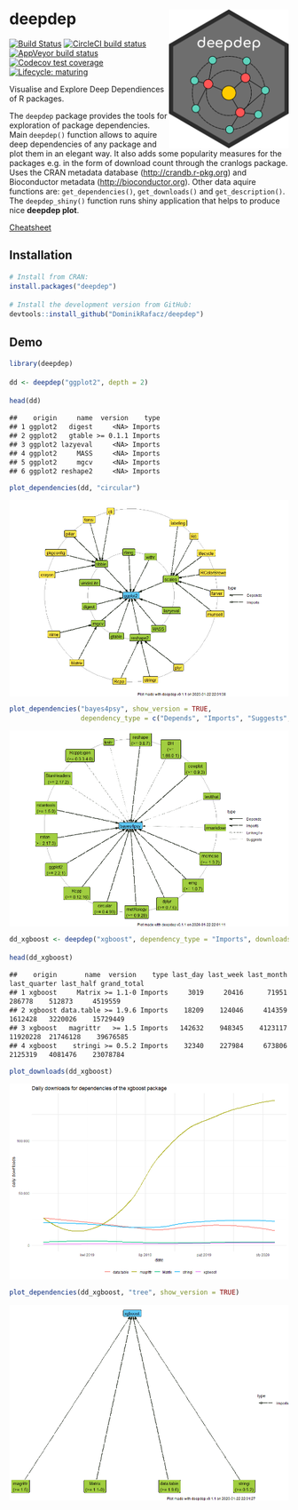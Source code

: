 
# deepdep <img src='images/logo.png' align="right" height="250" />

<!-- badges: start -->

[![Build
Status](https://travis-ci.org/DominikRafacz/deepdep.svg?branch=master)](https://travis-ci.org/DominikRafacz/deepdep)
[![CircleCI build
status](https://circleci.com/gh/DominikRafacz/deepdep.svg?style=svg)](https://circleci.com/gh/DominikRafacz/deepdep)
[![AppVeyor build
status](https://ci.appveyor.com/api/projects/status/github/DominikRafacz/deepdep?branch=master&svg=true)](https://ci.appveyor.com/project/DominikRafacz/deepdep)
[![Codecov test
coverage](https://codecov.io/gh/DominikRafacz/deepdep/branch/master/graph/badge.svg)](https://codecov.io/gh/DominikRafacz/deepdep?branch=master)
[![Lifecycle:
maturing](https://img.shields.io/badge/lifecycle-maturing-blue.svg)](https://www.tidyverse.org/lifecycle/#maturing)

<!-- badges: end -->

Visualise and Explore Deep Dependiences of R packages.

The `deepdep` package provides the tools for exploration of package
dependencies. Main `deepdep()` function allows to aquire deep
dependencies of any package and plot them in an elegant way. It also
adds some popularity measures for the packages e.g. in the form of
download count through the cranlogs package. Uses the CRAN metadata
database (<http://crandb.r-pkg.org>) and Bioconductor metadata
(<http://bioconductor.org>). Other data aquire functions are:
`get_dependencies()`, `get_downloads()` and `get_description()`. The
`deepdep_shiny()` function runs shiny application that helps to produce
nice **deepdep plot**.

[Cheatsheet](https://dominikrafacz.github.io/deepdep/articles/deepdep-package.html)

## Installation

``` r
# Install from CRAN: 
install.packages("deepdep")

# Install the development version from GitHub:
devtools::install_github("DominikRafacz/deepdep")
```

## Demo

``` r
library(deepdep)

dd <- deepdep("ggplot2", depth = 2)

head(dd)
```

    ##    origin     name  version    type
    ## 1 ggplot2   digest     <NA> Imports
    ## 2 ggplot2   gtable >= 0.1.1 Imports
    ## 3 ggplot2 lazyeval     <NA> Imports
    ## 4 ggplot2     MASS     <NA> Imports
    ## 5 ggplot2     mgcv     <NA> Imports
    ## 6 ggplot2 reshape2     <NA> Imports

``` r
plot_dependencies(dd, "circular")
```

<img src="README_files/figure-gfm/unnamed-chunk-2-1.png" style="display: block; margin: auto;" />

``` r
plot_dependencies("bayes4psy", show_version = TRUE,
                  dependency_type = c("Depends", "Imports", "Suggests", "LinkingTo"))
```

<img src="README_files/figure-gfm/unnamed-chunk-3-1.png" style="display: block; margin: auto;" />

``` r
dd_xgboost <- deepdep("xgboost", dependency_type = "Imports", downloads = TRUE)

head(dd_xgboost)
```

    ##    origin       name  version    type last_day last_week last_month last_quarter last_half grand_total
    ## 1 xgboost     Matrix >= 1.1-0 Imports     3019     20416      71951       286778    512873     4519559
    ## 2 xgboost data.table >= 1.9.6 Imports    18209    124046     414359      1612428   3220026    15729449
    ## 3 xgboost   magrittr   >= 1.5 Imports   142632    948345    4123117     11920228  21746128    39676585
    ## 4 xgboost    stringi >= 0.5.2 Imports    32340    227984     673806      2125319   4081476    23078784

``` r
plot_downloads(dd_xgboost)
```

<img src="README_files/figure-gfm/unnamed-chunk-4-1.png" style="display: block; margin: auto;" />

``` r
plot_dependencies(dd_xgboost, "tree", show_version = TRUE)
```

<img src="README_files/figure-gfm/unnamed-chunk-4-2.png" style="display: block; margin: auto;" />
<!------------------------

This package was made during `1120-DS000-ISP-0500`[Advanced Programming in R](https://github.com/mini-pw/2020Z-ProgramowanieWR) course at Warsaw University of Technology.-->
